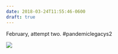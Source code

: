 ```yaml
---
date: 2018-03-24T11:55:46-0600
draft: true
---
```




February, attempt two. #pandemiclegacys2

![](/images/2018/fecef0477f.jpg)



